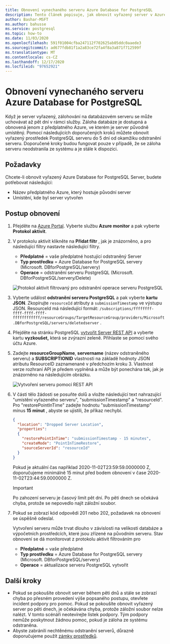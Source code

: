 ```yaml
---
title: Obnovení vynechaného serveru Azure Database for PostgreSQL
description: Tento článek popisuje, jak obnovit vyřazený server v Azure Database for PostgreSQL pomocí Azure Portal.
author: Bashar-MSFT
ms.author: bahusse
ms.service: postgresql
ms.topic: how-to
ms.date: 11/03/2020
ms.openlocfilehash: 591f01004cfba247112f702625ab05ddc0aaede3
ms.sourcegitcommit: ad677fdb81f1a2a83ce72fa4f8a3a871f712599f
ms.translationtype: MT
ms.contentlocale: cs-CZ
ms.lasthandoff: 12/17/2020
ms.locfileid: "97652921"
---
```

# <a name="restore-a-dropped-azure-database-for-postgresql-server"></a>Obnovení vynechaného serveru Azure Database for PostgreSQL

Když je server vyřazený, zálohování na databázovém serveru se může uchovávat až pět dní v rámci služby. Záloha databáze je dostupná a obnovená jenom z předplatného Azure, ve kterém je server původně umístěný. Pomocí následujících doporučených kroků můžete obnovit vyřazený prostředek PostgreSQL serveru do 5 dní od okamžiku odstranění serveru. Doporučené kroky budou fungovat pouze v případě, že se záloha serveru neodstranila ze systému a je stále k dispozici. 

## <a name="pre-requisites"></a>Požadavky
Chcete-li obnovit vyřazený Azure Database for PostgreSQL Server, budete potřebovat následující:
- Název předplatného Azure, který hostuje původní server
- Umístění, kde byl server vytvořen

## <a name="steps-to-restore"></a>Postup obnovení

1. Přejděte na [Azure Portal](https://portal.azure.com/#blade/Microsoft_Azure_ActivityLog/ActivityLogBlade). Vyberte službu **Azure monitor** a pak vyberte **Protokol aktivit**.

2. V protokolu aktivit klikněte na **Přidat filtr** , jak je znázorněno, a pro následující filtry nastavte následující filtry.

    - **Předplatné** = vaše předplatné hostující odstraněný Server
    - **Typ prostředku** = Azure Database for PostgreSQL servery (Microsoft. DBforPostgreSQL/servery)
    - **Operace** = odstranění serveru PostgreSQL (Microsoft. DBforPostgreSQL/servery/Delete)
 
    ![Protokol aktivit filtrovaný pro odstranění operace serveru PostgreSQL](./media/howto-restore-dropped-server/activity-log-azure.png)

3. Vyberte událost **odstranění serveru PostgreSQL** a pak vyberte **kartu JSON**. Zkopírujte `resourceId` atributy a `submissionTimestamp` ve výstupu JSON. ResourceId má následující formát: `/subscriptions/ffffffff-ffff-ffff-ffff-ffffffffffff/resourceGroups/TargetResourceGroup/providers/Microsoft.DBforPostgreSQL/servers/deletedserver` .


 4. Přejděte na stránku PostgreSQL [vytvořit Server REST API](/rest/api/PostgreSQL/servers/create) a vyberte kartu **vyzkoušet,** která se zvýrazní zeleně. Přihlaste se pomocí svého účtu Azure.

 5. Zadejte **resourceGroupName**, **servername** (název odstraněného serveru) a **SUBSCRIPTIONID** vlastnosti na základě hodnoty JSON atributu ResourceID zaznamenané v předchozím kroku 3. Vlastnost verze rozhraní API je předem vyplněná a může být ponechána tak, jak je znázorněno na následujícím obrázku.

    ![Vytvoření serveru pomocí REST API](./media/howto-restore-dropped-server/create-server-from-rest-api-azure.png)
  
 6. V části tělo žádosti se posuňte dolů a vložte následující text nahrazující "umístění vyřazeného serveru", "submissionTimestamp" a "resourceId". Pro "restorePointInTime" zadejte hodnotu "submissionTimestamp" mínus **15 minut** , abyste se ujistili, že příkaz nechybí.
    
    ```json
    {
      "location": "Dropped Server Location",  
      "properties": 
      {
        "restorePointInTime": "submissionTimestamp - 15 minutes",
        "createMode": "PointInTimeRestore",
        "sourceServerId": "resourceId"
      }
    }
    ```

    Pokud je aktuální čas například 2020-11-02T23:59:59.0000000 Z, doporučujeme minimálně 15 minut před bodem obnovení v čase 2020-11-02T23:44:59.0000000 Z.

    > [!Important]
    > Po zahození serveru je časový limit pět dní. Po pěti dnech se očekává chyba, protože se nepovedlo najít záložní soubor.
    
7. Pokud se zobrazí kód odpovědi 201 nebo 202, požadavek na obnovení se úspěšně odeslal. 

    Vytvoření serveru může trvat dlouho v závislosti na velikosti databáze a výpočetních prostředcích, které jsou zřízené na původním serveru. Stav obnovení se dá monitorovat z protokolu aktivit filtrováním pro 
   - **Předplatné** = vaše předplatné
   - **Typ prostředku** = Azure Database for PostgreSQL servery (Microsoft. DBforPostgreSQL/servery) 
   - **Operace** = aktualizace serveru PostgreSQL vytvořit

## <a name="next-steps"></a>Další kroky
- Pokud se pokoušíte obnovit server během pěti dnů a stále se zobrazí chyba po přesném provedení výše popsaného postupu, otevřete incident podpory pro pomoc. Pokud se pokoušíte obnovit vyřazený server po pěti dnech, je očekávána chyba, protože záložní soubor nelze nalézt. V tomto scénáři neotevírejte lístek podpory. Tým podpory nemůže poskytnout žádnou pomoc, pokud je záloha ze systému odstraněna. 
- Abyste zabránili nechtěnému odstranění serverů, důrazně doporučujeme použít [zámky prostředků](https://techcommunity.microsoft.com/t5/azure-database-for-PostgreSQL/preventing-the-disaster-of-accidental-deletion-for-your-PostgreSQL/ba-p/825222).

